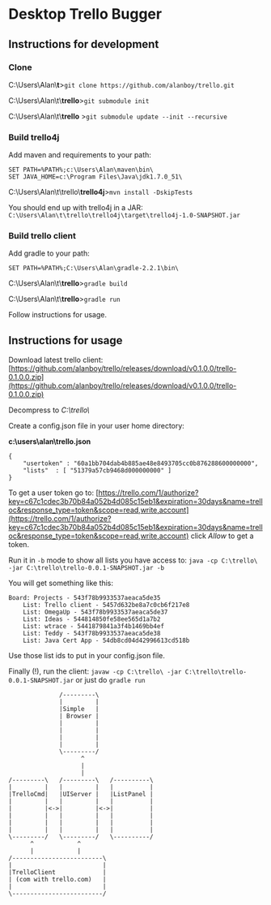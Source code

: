 Desktop Trello Bugger
==================

## Instructions for development ##

### Clone ###
C:\Users\Alan\\**t**>`git clone https://github.com/alanboy/trello.git`

C:\Users\Alan\t\\**trello**>`git submodule init`

C:\Users\Alan\t\\**trello** >`git submodule update --init --recursive`

### Build trello4j ###
Add maven and requirements to your path:

	SET PATH=%PATH%;c:\Users\Alan\maven\bin\
	SET JAVA_HOME=c:\Program Files\Java\jdk1.7.0_51\

C:\Users\Alan\t\trello\\**trello4j**>`mvn install -DskipTests`

You should end up with trello4j in a JAR:
`C:\Users\Alan\t\trello\trello4j\target\trello4j-1.0-SNAPSHOT.jar`

### Build trello client ###
Add gradle to your path:

	SET PATH=%PATH%;C:\Users\Alan\gradle-2.2.1\bin\

C:\Users\Alan\t\\**trello**>`gradle build`

C:\Users\Alan\t\\**trello**>`gradle run`

Follow instructions for usage.

## Instructions for usage ##

Download latest trello client: [https://github.com/alanboy/trello/releases/download/v0.1.0.0/trello-0.1.0.0.zip](https://github.com/alanboy/trello/releases/download/v0.1.0.0/trello-0.1.0.0.zip)

Decompress to *C:\\trello\\*

Create a config.json file in your user home directory:

**c:\users\alan\trello.json**

    {
        "usertoken" : "60a1bb704dab4b885ae48e8493705cc0b876288600000000",
        "lists"  : [ "51379a57cb9468d000000000" ]  
    }

To get a user token go to: [https://trello.com/1/authorize?key=c67c1cdec3b70b84a052b4d085c15eb1&expiration=30days&name=trelloc&response_type=token&scope=read,write,account](https://trello.com/1/authorize?key=c67c1cdec3b70b84a052b4d085c15eb1&expiration=30days&name=trelloc&response_type=token&scope=read,write,account) click *Allow* to get a token.

Run it in `-b` mode to show all lists you have access to: `java -cp C:\trello\ -jar C:\trello\trello-0.0.1-SNAPSHOT.jar -b`

You will get something like this: 

	Board: Projects - 543f78b9933537aeaca5de35
	    List: Trello client - 5457d632be8a7c0cb6f217e8
	    List: OmegaUp - 543f78b9933537aeaca5de37
	    List: Ideas - 544814850fe58ee565d1a7b2
	    List: wtrace - 5441879841a3f4b1469bb4ef
	    List: Teddy - 543f78b9933537aeaca5de38
	    List: Java Cert App - 54db8cd04d42996613cd518b

Use those list ids to put in your config.json file.

Finally (!), run the client: `javaw -cp C:\trello\ -jar C:\trello\trello-0.0.1-SNAPSHOT.jar` or just do `gradle run`


				  /---------\
				  |         |
				  |Simple   |
				  | Browser |
				  |         |
				  |         |
				  |         |
				  |         |
				  \---------/
						^
						|
						|
	/---------\   /---------\   /----------\
	|         |   |         |   |          |
	|TrelloCmd|   |UIServer |   |ListPanel |
	|         |   |         |   |          |
	|         |<->|         |<->|          |
	|         |   |         |   |          |
	|         |   |         |   |          |
	|         |   |         |   |          |
	\---------/   \---------/   \----------/ 
	      ^            ^
	      |            |
	/-------------------------\
	|                         |
	|TrelloClient             |
	| (com with trello.com)   |
	|                         |
	\-------------------------/


